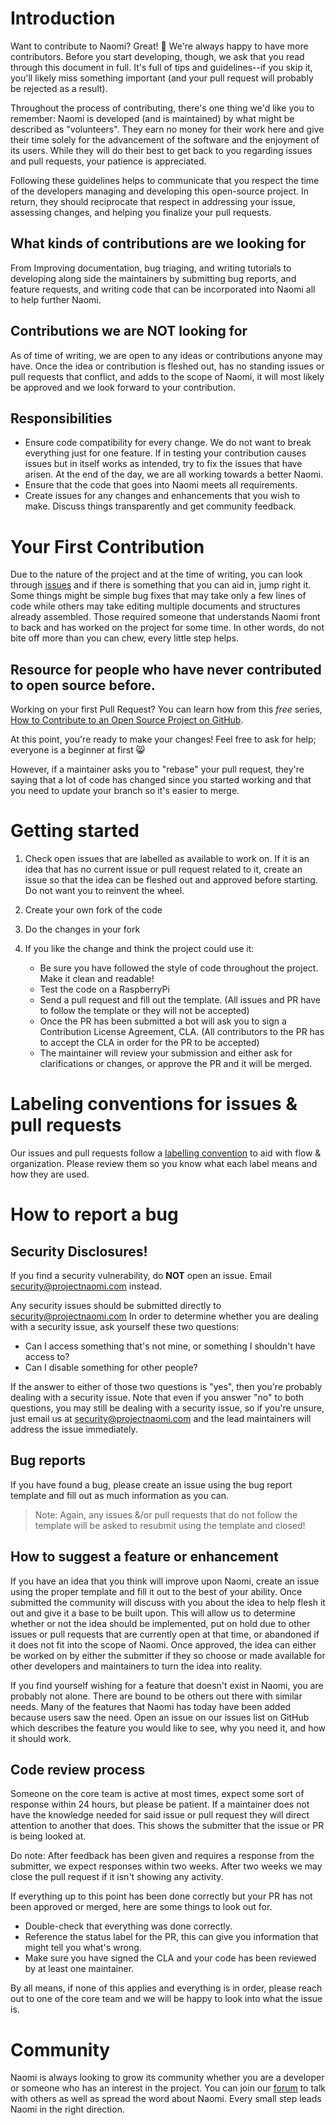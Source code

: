 # Introduction

Want to contribute to Naomi? Great! 🎉 We're always happy to have more contributors. Before you start developing, though, we ask that you read through this document in full. It's full of tips and guidelines--if you skip it, you'll likely miss something important (and your pull request will probably be rejected as a result).

Throughout the process of contributing, there's one thing we'd like you to remember: Naomi is developed (and is maintained) by what might be described as "volunteers". They earn no money for their work here and give their time solely for the advancement of the software and the enjoyment of its users. While they will do their best to get back to you regarding issues and pull requests, your patience is appreciated.

Following these guidelines helps to communicate that you respect the time of the developers managing and developing this open-source project. In return, they should reciprocate that respect in addressing your issue, assessing changes, and helping you finalize your pull requests.

## What kinds of contributions are we looking for

From Improving documentation, bug triaging, and writing tutorials to developing along side the maintainers by submitting bug reports, and feature requests, and writing code that can be incorporated into Naomi all to help further Naomi.

## Contributions we are NOT looking for

As of time of writing, we are open to any ideas or contributions anyone may have. Once the idea or contribution is fleshed out, has no standing issues or pull requests that conflict, and adds to the scope of Naomi, it will most likely be approved and we look forward to your contribution.

## Responsibilities

* Ensure code compatibility for every change. We do not want to break everything just for one feature. If in testing your contribution causes issues but in itself works as intended, try to fix the issues that have arisen. At the end of the day, we are all working towards a better Naomi.
* Ensure that the code that goes into Naomi meets all requirements.
* Create issues for any changes and enhancements that you wish to make. Discuss things transparently and get community feedback.

# Your First Contribution

Due to the nature of the project and at the time of writing, you can look through [issues](https://www.github.com/naomiproject/naomi/issues) and if there is something that you can aid in, jump right it. Some things might be simple bug fixes that may take only a few lines of code while others may take editing multiple documents and structures already assembled. Those required someone that understands Naomi front to back and has worked on the project for some time. In other words, do not bite off more than you can chew, every little step helps.

## Resource for people who have never contributed to open source before.

Working on your first Pull Request? You can learn how from this *free* series, [How to Contribute to an Open Source Project on GitHub](https://egghead.io/series/how-to-contribute-to-an-open-source-project-on-github).

At this point, you're ready to make your changes! Feel free to ask for help; everyone is a beginner at first :smile_cat:

However, if a maintainer asks you to "rebase" your pull request, they're saying that a lot of code has changed since you started working and that you need to update your branch so it's easier to merge.

# Getting started

1. Check open issues that are labelled as available to work on. If it is an idea that has no current issue or pull request related to it, create an issue so that the idea can be fleshed out and approved before starting. Do not want you to reinvent the wheel.
2. Create your own fork of the code
3. Do the changes in your fork
4. If you like the change and think the project could use it:

   * Be sure you have followed the style of code throughout the project. Make it clean and readable!
   * Test the code on a RaspberryPi
   * Send a pull request and fill out the template. (All issues and PR have to follow the template or they will not be accepted)
   * Once the PR has been submitted a bot will ask you to sign a Contribution License Agreement, CLA. (All contributors to the PR has to accept the CLA in order for the PR to be accepted)
   * The maintainer will review your submission and either ask for clarifications or changes, or approve the PR and it will be merged.

# Labeling conventions for issues & pull requests

Our issues and pull requests follow a [labelling convention](https://github.com/NaomiProject/Naomi/issues/126) to aid with flow & organization. Please review them so you know what each label means and how they are used.

# How to report a bug

## Security Disclosures!

If you find a security vulnerability, do **NOT** open an issue. Email security@projectnaomi.com instead.

Any security issues should be submitted directly to security@projectnaomi.com
In order to determine whether you are dealing with a security issue, ask yourself these two questions:

 * Can I access something that's not mine, or something I shouldn't have access to?
 * Can I disable something for other people?

If the answer to either of those two questions is "yes", then you're probably dealing with a security issue. Note that even if you answer "no" to both questions, you may still be dealing with a security issue, so if you're unsure, just email us at security@projectnaomi.com and the lead maintainers will address the issue immediately.

## Bug reports

If you have found a bug, please create an issue using the bug report template and fill out as much information as you can.
>Note: Again, any issues &/or pull requests that do not follow the template will be asked to resubmit using the template and closed!

## How to suggest a feature or enhancement

If you have an idea that you think will improve upon Naomi, create an issue using the proper template and fill it out to the best of your ability. Once submitted the community will discuss with you about the idea to help flesh it out and give it a base to be built upon. This will allow us to determine whether or not the idea should be implemented, put on hold due to other issues or pull requests that are currently open at that time, or abandoned if it does not fit into the scope of Naomi. Once approved, the idea can either be worked on by either the submitter if they so choose or made available for other developers and maintainers to turn the idea into reality.

If you find yourself wishing for a feature that doesn't exist in Naomi, you are probably not alone. There are bound to be others out there with similar needs. Many of the features that Naomi has today have been added because users saw the need. Open an issue on our issues list on GitHub which describes the feature you would like to see, why you need it, and how it should work.

## Code review process

Someone on the core team is active at most times, expect some sort of response within 24 hours, but please be patient. If a maintainer does not have the knowledge needed for said issue or pull request they will direct attention to another that does. This shows the submitter that the issue or PR is being looked at.

Do note: After feedback has been given and requires a response from the submitter, we expect responses within two weeks. After two weeks we may close the pull request if it isn't showing any activity.

If everything up to this point has been done correctly but your PR has not been approved or merged, here are some things to look out for.

* Double-check that everything was done correctly.
* Reference the status label for the PR, this can give you information that might tell you what's wrong.
* Make sure you have signed the CLA and your code has been reviewed by at least one maintainer.

By all means, if none of this applies and everything is in order, please reach out to one of the core team and we will be happy to look into what the issue is.

# Community

 Naomi is always looking to grow its community whether you are a developer or someone who has an interest in the project. You can join our [forum](https://community.projectnaomi.com) to talk with others as well as spread the word about Naomi. Every small step leads Naomi in the right direction.
